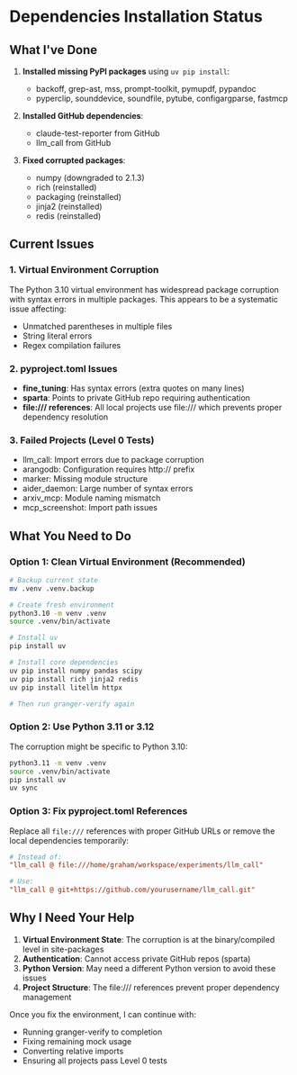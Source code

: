 # Dependencies Installation Status

## What I've Done

1. **Installed missing PyPI packages** using `uv pip install`:
   - backoff, grep-ast, mss, prompt-toolkit, pymupdf, pypandoc
   - pyperclip, sounddevice, soundfile, pytube, configargparse, fastmcp

2. **Installed GitHub dependencies**:
   - claude-test-reporter from GitHub
   - llm_call from GitHub

3. **Fixed corrupted packages**:
   - numpy (downgraded to 2.1.3)
   - rich (reinstalled)
   - packaging (reinstalled)
   - jinja2 (reinstalled)
   - redis (reinstalled)

## Current Issues

### 1. Virtual Environment Corruption
The Python 3.10 virtual environment has widespread package corruption with syntax errors in multiple packages. This appears to be a systematic issue affecting:
- Unmatched parentheses in multiple files
- String literal errors
- Regex compilation failures

### 2. pyproject.toml Issues
- **fine_tuning**: Has syntax errors (extra quotes on many lines)
- **sparta**: Points to private GitHub repo requiring authentication
- **file:/// references**: All local projects use file:/// which prevents proper dependency resolution

### 3. Failed Projects (Level 0 Tests)
- llm_call: Import errors due to package corruption
- arangodb: Configuration requires http:// prefix
- marker: Missing module structure
- aider_daemon: Large number of syntax errors
- arxiv_mcp: Module naming mismatch
- mcp_screenshot: Import path issues

## What You Need to Do

### Option 1: Clean Virtual Environment (Recommended)
```bash
# Backup current state
mv .venv .venv.backup

# Create fresh environment
python3.10 -m venv .venv
source .venv/bin/activate

# Install uv
pip install uv

# Install core dependencies
uv pip install numpy pandas scipy
uv pip install rich jinja2 redis
uv pip install litellm httpx

# Then run granger-verify again
```

### Option 2: Use Python 3.11 or 3.12
The corruption might be specific to Python 3.10:
```bash
python3.11 -m venv .venv
source .venv/bin/activate
pip install uv
uv sync
```

### Option 3: Fix pyproject.toml References
Replace all `file:///` references with proper GitHub URLs or remove the local dependencies temporarily:
```toml
# Instead of:
"llm_call @ file:///home/graham/workspace/experiments/llm_call"

# Use:
"llm_call @ git+https://github.com/yourusername/llm_call.git"
```

## Why I Need Your Help

1. **Virtual Environment State**: The corruption is at the binary/compiled level in site-packages
2. **Authentication**: Cannot access private GitHub repos (sparta)
3. **Python Version**: May need a different Python version to avoid these issues
4. **Project Structure**: The file:/// references prevent proper dependency management

Once you fix the environment, I can continue with:
- Running granger-verify to completion
- Fixing remaining mock usage
- Converting relative imports
- Ensuring all projects pass Level 0 tests